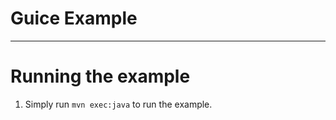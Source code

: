 # Guice Example
---------------

# Running the example
1. Simply run `mvn exec:java` to run the example.
